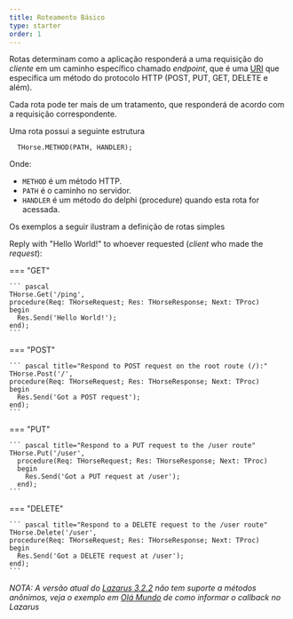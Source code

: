 ```yaml
---
title: Roteamento Básico
type: starter
order: 1
---
```


Rotas determinam como a aplicação responderá a uma requisição do *cliente* em um caminho específico chamado *endpoint*, que é uma [URI](https://pt.wikipedia.org/wiki/URI) que especifica um método do protocolo HTTP (POST, PUT, GET, DELETE e além).

Cada rota pode ter mais de um tratamento, que responderá de acordo com a requisição correspondente.

Uma rota possui a seguinte estrutura

``` delphi
  THorse.METHOD(PATH, HANDLER);
```

Onde:

* `METHOD` é um método HTTP.
* `PATH` é o caminho no servidor.
* `HANDLER` é um método do delphi (procedure) quando esta rota for acessada.

Os exemplos a seguir ilustram a definição de rotas simples

Reply with "Hello World!" to whoever requested (*client* who made the *request*):

===  "GET"

    ``` pascal
    THorse.Get('/ping',
    procedure(Req: THorseRequest; Res: THorseResponse; Next: TProc)
    begin
      Res.Send('Hello World!');
    end);
    ```

===  "POST"

    ``` pascal title="Respond to POST request on the root route (/):"
    THorse.Post('/',
    procedure(Req: THorseRequest; Res: THorseResponse; Next: TProc)
    begin
      Res.Send('Got a POST request');
    end);
    ```

===  "PUT"

    ``` pascal title="Respond to a PUT request to the /user route"
    THorse.Put('/user',
      procedure(Req: THorseRequest; Res: THorseResponse; Next: TProc)
      begin
        Res.Send('Got a PUT request at /user');
      end);
    ```

===  "DELETE"

    ``` pascal title="Respond to a DELETE request to the /user route"
    THorse.Delete('/user',
    procedure(Req: THorseRequest; Res: THorseResponse; Next: TProc)
    begin
      Res.Send('Got a DELETE request at /user');
    end);
    ```

*NOTA: A versão atual do [Lazarus 3.2.2](https://www.lazarus-ide.org/index.php?page=downloads) não tem suporte a métodos anônimos, veja o exemplo em [Olá Mundo](../hello-world) de como informar o callback no Lazarus*